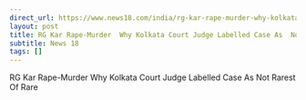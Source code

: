 ```yaml
---
direct_url: https://www.news18.com/india/rg-kar-rape-murder-why-kolkata-court-judge-labelled-case-as-not-rarest-of-rare-9195300.html
layout: post
title: RG Kar Rape-Murder  Why Kolkata Court Judge Labelled Case As  Not Rarest Of Rare 
subtitle: News 18
tags: []
---
```


RG Kar Rape-Murder  Why Kolkata Court Judge Labelled Case As  Not Rarest Of Rare 
